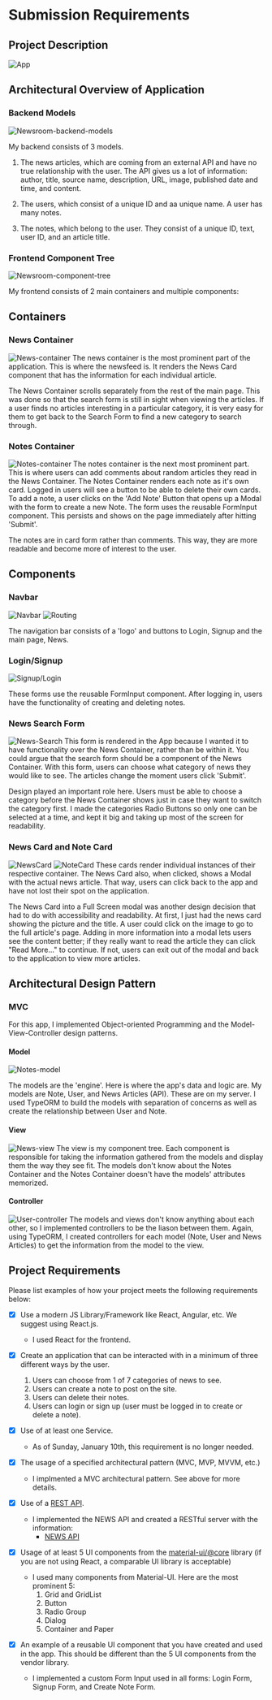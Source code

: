 # Submission Requirements
## Project Description
![App](/images/App.gif)
## Architectural Overview of Application
### Backend Models
![Newsroom-backend-models](/images/Newsroom-backend-models.png)

My backend consists of 3 models. 
1. The news articles, which are coming from an external API and have no true relationship with the user. The API gives us a lot of information: author, title, source name, description, URL, image, published date and time, and content.

2. The users, which consist of a unique ID and aa unique name. A user has many notes.

3. The notes, which belong to the user. They consist of a unique ID, text, user ID, and an article title.

### Frontend Component Tree
![Newsroom-component-tree](/images/Newsroom-component-tree.png)

My frontend consists of 2 main containers and multiple components:

## Containers

### News Container
![News-container](/images/News-container.gif)
The news container is the most prominent part of the application. This is where the newsfeed is. It renders the News Card component that has the information for each individual article.

The News Container scrolls separately from the rest of the main page. This was done so that the search form is still in sight when viewing the articles. If a user finds no articles interesting in a particular category, it is very easy for them to get back to the Search Form to find a new category to search through.

### Notes Container
![Notes-container](/images/Notes-container.png)
The notes container is the next most prominent part. This is where users can add comments about random articles they read in the News Container. The Notes Container renders each note as it's own card. Logged in users will see a button to be able to delete their own cards. To add a note, a user clicks on the 'Add Note' Button that opens up a Modal with the form to create a new Note. The form uses the reusable FormInput component. This persists and shows on the page immediately after hitting 'Submit'. 

The notes are in card form rather than comments. This way, they are more readable and become more of interest to the user.

## Components

### Navbar
![Navbar](/images/Navbar.png)
![Routing](/images/Routing.png)

The navigation bar consists of a 'logo' and buttons to Login, Signup and the main page, News.

### Login/Signup
![Signup/Login](/images/Signup:login.png)

These forms use the reusable FormInput component. After logging in, users have the functionality of creating and deleting notes.

### News Search Form
![News-Search](/images/NewsSearchForm.gif)
This form is rendered in the App because I wanted it to have functionality over the News Container, rather than be within it. You could argue that the search form should be a component of the News Container. With this form, users can choose what category of news they would like to see. The articles change the moment users click 'Submit'.

Design played an important role here. Users must be able to choose a category before the News Container shows just in case they want to switch the category first. I made the categories Radio Buttons so only one can be selected at a time, and kept it big and taking up most of the screen for readability.

### News Card and Note Card
![NewsCard](/images/NewsCard.png)
![NoteCard](/images/NoteCard.png)
These cards render individual instances of their respective container. The News Card also, when clicked, shows a Modal with the actual news article. That way, users can click back to the app and have not lost their spot on the application.

The News Card into a Full Screen modal was another design decision that had to do with accessibility and readability. At first, I just had the news card showing the picture and the title. A user could click on the image to go to the full article's page. Adding in more information into a modal lets users see the content better; if they really want to read the article they can click "Read More..." to continue. If not, users can exit out of the modal and back to the application to view more articles.

## Architectural Design Pattern

### MVC
For this app, I implemented Object-oriented Programming and the Model-View-Controller design patterns.

#### Model
![Notes-model](/images/Notes-model.png)

The models are the 'engine'. Here is where the app's data and logic are. My models are Note, User, and News Articles (API). These are on my server. I used TypeORM to build the models with separation of concerns as well as create the relationship between User and Note.

#### View
![News-view](/images/News-view.png)
The view is my component tree. Each component is responsible for taking the information gathered from the models and display them the way they see fit. The models don't know about the Notes Container and the Notes Container doesn't have the models' attributes memorized.

#### Controller
![User-controller](/images/User-controller.png)
The models and views don't know anything about each other, so I implemented controllers to be the liason between them. Again, using TypeORM, I created controllers for each model (Note, User and News Articles) to get the information from the model to the view.


## Project Requirements
Please list examples of how your project meets the following requirements below:
- [x] Use a modern JS Library/Framework like React, Angular, etc. We suggest using React.js.
    - I used React for the frontend.

- [x] Create an application that can be interacted with in a minimum of three different ways by the user.
    1. Users can choose from 1 of 7 categories of news to see.
    2. Users can create a note to post on the site.
    3. Users can delete their notes.
    4. Users can login or sign up (user must be logged in to create or delete a note).

- [x] Use of at least one Service.
    - As of Sunday, January 10th, this requirement is no longer needed.

- [x] The usage of a specified architectural pattern (MVC, MVP, MVVM,  etc.)
    - I implmented a MVC architectural pattern. See above for more details.

- [x] Use of a [REST API](https://medium.com/@arteko/the-best-way-to-use-rest-apis-in-swift-95e10696c980).
    - I implemented the NEWS API and created a RESTful server with the information:
        - [NEWS API](https://newsapi.org/)

- [x] Usage of at least 5 UI components from the [material-ui/@core](https://material-ui.com/) library (if you are not using React, a comparable UI library is acceptable)
    - I used many components from Material-UI. Here are the most prominent 5:
        1. Grid and GridList
        2. Button
        3. Radio Group
        4. Dialog
        5. Container and Paper

- [x] An example of a reusable UI component that you have created and used in the app. This should be different than the 5 UI components from the vendor library.
    - I implemented a custom Form Input used in all forms: Login Form, Signup Form, and Create Note Form.
